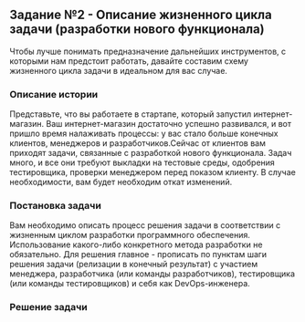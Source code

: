 ## Задание №2 - Описание жизненного цикла задачи (разработки нового функционала)

Чтобы лучше понимать предназначение дальнейших инструментов, с которыми нам предстоит работать, давайте 
составим схему жизненного цикла задачи в идеальном для вас случае.

### Описание истории

Представьте, что вы работаете в стартапе, который запустил интернет-магазин. Ваш интернет-магазин достаточно успешно развивался, и вот пришло время налаживать процессы: у вас стало больше конечных клиентов, менеджеров и разработчиков.Сейчас от клиентов вам приходят задачи, связанные с разработкой нового функционала. Задач много, и все они требуют выкладки на тестовые среды, одобрения тестировщика, проверки менеджером перед показом клиенту. В случае необходимости, вам будет необходим откат изменений. 

### Постановка задачи

Вам необходимо описать процесс решения задачи в соответствии с жизненным циклом разработки программного обеспечения. Использование какого-либо конкретного метода разработки не обязательно. Для решения главное - прописать по пунктам шаги решения задачи (релизации в конечный результат) с участием менеджера, разработчика (или команды разработчиков), тестировщика (или команды тестировщиков) и себя как DevOps-инженера. 

### Решение задачи


